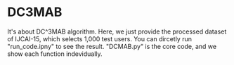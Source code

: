 # DC3MAB
It's about DC^3MAB algorithm.
Here, we just provide the processed dataset of IJCAI-15, which selects 1,000 test users.
You can dircetly run "run_code.ipny" to see the result. "DCMAB.py" is the core code, and we show each function indevidually.
